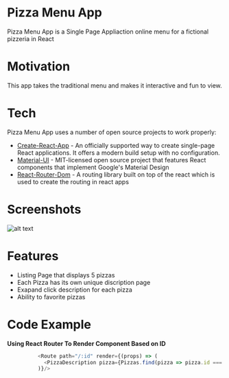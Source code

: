 # Pizza Menu App

Pizza Menu App is a Single Page Appliaction online menu for a fictional pizzeria in React

# Motivation
  
  This app takes the traditional menu and makes it interactive and fun to view.

# Tech

Pizza Menu App uses a number of open source projects to work properly:

* [Create-React-App] - An officially supported way to create single-page React applications. It offers a modern build setup with no configuration.
* [Material-UI] - MIT-licensed open source project that features React components that implement Google's Material Design
* [React-Router-Dom] - A routing library built on top of the react which is used to create the routing in react apps

# Screenshots

![alt text](https://raw.githack.com/mgenova12/pizza-menu-app/master/src/imgs/pizza-menu-ss.jpg)

# Features

* Listing Page that displays 5 pizzas
* Each Pizza has its own unique discription page
* Exapand click description for each pizza
* Ability to favorite pizzas



# Code Example

**Using React Router To Render Component Based on ID**
```javascript
          <Route path="/:id" render={(props) => (
            <PizzaDescription pizza={Pizzas.find(pizza => pizza.id === parseInt(props.match.params.id))}/>
          )}/> 
```



   [Create-React-App]: <https://github.com/facebook/create-react-app/>
   [Material-UI]: <https://material-ui.com//>
   [React-Router-Dom]: <https://www.npmjs.com/package/react-router-dom/>

   
   
   

